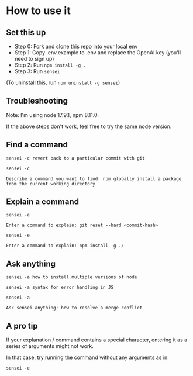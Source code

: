 # How to use it

## Set this up

- Step 0: Fork and clone this repo into your local env
- Step 1: Copy .env.example to .env and replace the OpenAI key (you'll need to sign up)
- Step 2: Run `npm install -g .`
- Step 3: Run `sensei`

(To uninstall this, run `npm uninstall -g sensei`)

## Troubleshooting

Note: I'm using node 17.9.1, npm 8.11.0.

If the above steps don't work, feel free to try the same node version.

## Find a command

`sensei -c revert back to a particular commit with git`

```
sensei -c

Describe a command you want to find: npm globally install a package from the current working directory
```

## Explain a command

```
sensei -e

Enter a command to explain: git reset --hard <commit-hash>
```

```
sensei -e 

Enter a command to explain: npm install -g ./
```

## Ask anything

`sensei -a how to install multiple versions of node`

`sensei -a syntax for error handling in JS`

```
sensei -a

Ask sensei anything: how to resolve a merge conflict
```

## A pro tip

If your explanation / command contains a special character, entering it as a series of arguments might not work.

In that case, try running the command without any arguments as in:

`sensei -e`

